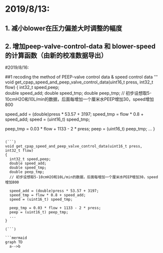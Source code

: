 # 2019/8/13: 

## 1. 减小blower在压力偏差大时调整的幅度 
## 2. 增加peep-valve-control-data 和 blower-speed 的计算函数（由新的校准数据导出） 

#2019/8/16: 

##1 recoding the method of PEEP-valve control data & speed control data 
'''
void get_cpap_speed_and_peep_valve_control_data(uint16_t press, int32_t flow)
{ 
  int32_t speed,peep;  
  double speed_add; 
  double speed_tmp; 
  double peep_tmp; 
  // 初步设想取5-10cmH2O和10L/min的数据，后面每增加一个厘米水PEEP增加30，speed增加800

  speed_add = (double)press * 53.57 + 3197;
  speed_tmp = flow * 0.8 + speed_add;
  speed = (uint16_t) speed_tmp;

  peep_tmp = 0.03 * flow + 1133 - 2 * press;
  peep = (uint16_t) peep_tmp;
  ...
}
```

(```)
void get_cpap_speed_and_peep_valve_control_data(uint16_t press, int32_t flow)
{ 
  int32_t speed,peep; 
  double speed_add; 
  double speed_tmp; 
  double peep_tmp; 
  // 初步设想取5-10cmH2O和10L/min的数据，后面每增加一个厘米水PEEP增加30，speed增加800

  speed_add = (double)press * 53.57 + 3197;
  speed_tmp = flow * 0.8 + speed_add;
  speed = (uint16_t) speed_tmp;

  peep_tmp = 0.03 * flow + 1133 - 2 * press;
  peep = (uint16_t) peep_tmp;
  ...
}

(```)

```mermaid
graph TD
  a-->b
```
